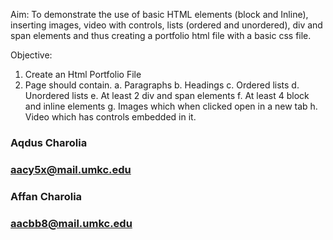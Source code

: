 Aim: To demonstrate the use of basic HTML elements (block and Inline), inserting images, video with controls, lists (ordered and unordered), div and span elements and thus creating a portfolio html file with a basic css file.

Objective:
1.	Create an Html Portfolio File
2.	Page should contain.
    a.	Paragraphs
    b.	Headings
    c.	Ordered lists
    d.	Unordered lists
    e.	At least 2 div and span elements
    f.	At least 4 block and inline elements
    g.	Images which when clicked open in a new tab
    h.	Video which has controls embedded in it.

### Aqdus Charolia
### aacy5x@mail.umkc.edu
### Affan Charolia
### aacbb8@mail.umkc.edu

